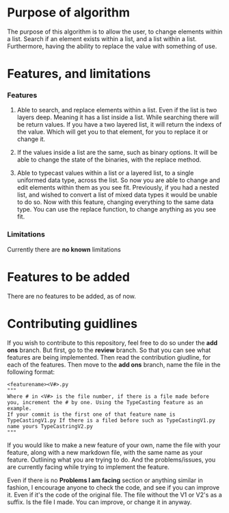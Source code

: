 # Purpose of algorithm
The purpose of this algorithm is to allow the user, to change elements within a list. Search if an element exists within a list, and a list within a list. Furthermore, having the ability to replace the value with something of use.

# Features, and limitations
### Features
1. Able to search, and replace elements within a list. Even if the list is two layers deep. Meaning it has a list inside a list. While searching there will be return values. If you have a two layered list, it will return the indexs of the value. Which will get you to that element, for you to replace it or change it.

2. If the values inside a list are the same, such as binary options. It will be able to change the state of the binaries, with the replace method.

3. Able to typecast values within a list or a layered list, to a single uniformed data type, across the list. So now you are able to change and edit elements within them as you see fit. Previously, if you had a nested list, and wished to convert a list of mixed data types it would be unable to do so. Now with this feature, changing everything to the same data type. You can use the replace function, to change anything as you see fit.

### Limitations
Currently there are __no known__ limitations

# Features to be added
There are no features to be added, as of now.

# Contributing guidlines
If you wish to contribute to this repository, feel free to do so under the __add ons__ branch. But first, go to the __review__ branch. So that you can see what features are being implemented. Then read the contribution giudline, for each of the features. Then move to the __add ons__ branch, name the file in the following format:
```
<featurename><V#>.py
"""
Where # in <V#> is the file number, if there is a file made before you, increment the # by one. Using the TypeCasting feature as an example.
If your commit is the first one of that feature name is TypeCastingV1.py If there is a filed before such as TypeCastingV1.py name yours TypeCastringV2.py
"""
```
If you would like to make a new feature of your own, name the file with your feature, along with a new markdown file, with the same name as your feature. Outlining what you are trying to do. And the problems/issues, you are currently facing while trying to implement the feature.

Even if there is no **Problems I am facing** section or anything similar in fashion, I encourage anyone to check the code, and see if you can improve it. Even if it's the code of the original file. The file without the V1 or V2's as a suffix. Is the file I made. You can improve, or change it in anyway.
